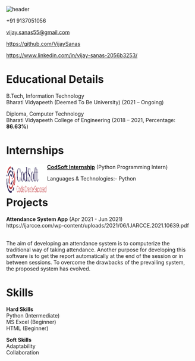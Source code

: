 ![header](https://capsule-render.vercel.app/api?type=waving&color=gradient&height=300&section=header&text=VIJAY%20SANAS&fontSize=90&animation=fadeIn&fontAlignY=38&desc=-Data%20Analyst&descAlignY=55&descAlign=80)

+91 9137051056

vijay.sanas55@gmail.com

https://github.com/VijaySanas

https://www.linkedin.com/in/vijay-sanas-2056b3253/
<h1>Educational Details</h1>
<p>B.Tech, Information Technology<br>                         
Bharati Vidyapeeth (Deemed To Be University) (2021 – Ongoing)</p>  
<p>Diploma, Computer Technology<br>                        
Bharati Vidyapeeth College of Engineering (2018 – 2021, Percentage: <b>86.63%</b>)</p>

<h1>Internships</h1>

[<img align="left" height="85px" width="110px" alt="CodSoft" src="codsoft logo.png?raw=true"/>]([https://www.codsoft.in/](https://www.codsoft.in/))

[**CodSoft Internship**](https://www.codsoft.in/) (Python Programming Intern)<br>
<p>Languages & Technologies:- Python</p>
<p></p>

<h1>Projects</h1>
<b>Attendance System App</b>
(Apr 2021 - Jun 2021)
<br>https://ijarcce.com/wp-content/uploads/2021/06/IJARCCE.2021.10639.pdf

<br>The aim of developing an attendance system is to computerize the traditional way of taking attendance. Another purpose for developing this software is to get the report automatically at the end of the session or in between sessions. To overcome the drawbacks of the prevailing system, the proposed system has evolved.

<h1>Skills</h1>
<p><b>Hard Skills</b><br>
Python (Intermediate)<br>
MS Excel (Beginner)<br>    
HTML (Beginner)<br></p>
<p><b>Soft Skills</b><br>
Adaptability<br>
Collaboration<br></p>

